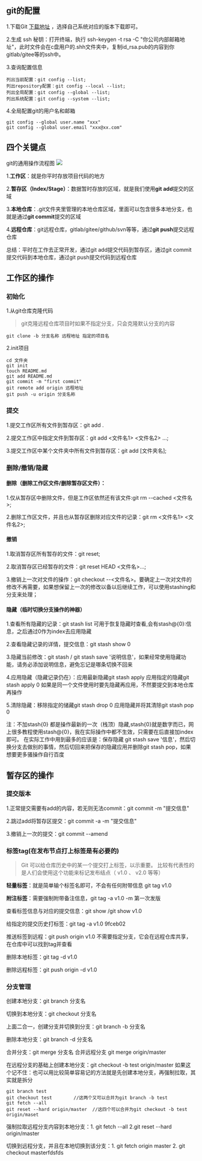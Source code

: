 ## git的配置
1.下载Git [下载地址](https://git-scm.com/downloads) ，选择自己系统对应的版本下载即可。

2.生成 ssh 秘钥：打开终端，执行 ssh-keygen -t rsa -C "你公司内部邮箱地址"，此时文件会在c盘用户的.shh文件夹中，复制id_rsa.pub的内容到你gitlab/gitee等的ssh中。

3.查询配置信息
```
列出当前配置：git config --list;
列出repository配置：git config --local --list;
列出全局配置：git config --global --list;
列出系统配置：git config --system --list;
```

4.全局配置git的用户名和邮箱
```
git config --global user.name "xxx"
git config --global user.email "xxx@xx.com"
```

## 四个关键点
git的通用操作流程图
![](https://user-gold-cdn.xitu.io/2018/4/25/162fcc0987bf1c0a?imageView2/0/w/1280/h/960/format/webp/ignore-error/1)

1.**工作区**：就是你平时存放项目代码的地方

2.**暂存区（Index/Stage）**：数据暂时存放的区域，就是我们使用**git add**提交的区域

3.**本地仓库**：.git文件夹里管理的本地仓库区域，里面可以包含很多本地分支，也就是通过**git commit**提交的区域

4.**远程仓库**：git远程仓库，gitlab/gitee/github/svn等等，通过**git push**提交远程仓库

总结：平时在工作去正常开发，通过git add提交代码到暂存区，通过git commit提交代码到本地仓库，通过git push提交代码到远程仓库
## 工作区的操作
### 初始化
1.从git仓库克隆代码
> git克隆远程仓库项目时如果不指定分支，只会克隆默认分支的内容
```
git clone -b 分支名称 远程地址 指定的项目名
```

2.init项目
```
cd 文件夹
git init
touch README.md
git add README.md
git commit -m "first commit"
git remote add origin 远程地址
git push -u origin 分支名称
```
### 提交
1.提交工作区所有文件到暂存区：git add . 

2.提交工作区中指定文件到暂存区：git add <文件名1> <文件名2> ...;

3.提交工作区中某个文件夹中所有文件到暂存区：git add [文件夹名];

### 删除/撤销/隐藏
#### 删除（删除工作区文件/删除暂存区文件）：

1.仅从暂存区中删除文件，但是工作区依然还有该文件:git rm --cached <文件名>;

2.删除工作区文件，并且也从暂存区删除对应文件的记录：git rm <文件名1> <文件名2>;
#### 撤销
1.取消暂存区所有暂存的文件：git reset;

2.取消暂存区已经暂存的文件：git reset HEAD <文件名>...;

3.撤销上一次对文件的操作：git checkout --<文件名>。要确定上一次对文件的修改不再需要，如果想保留上一次的修改以备以后继续工作，可以使用stashing和分支来处理；

#### 隐藏（临时切换分支操作的神器）
1.查看所有隐藏的记录：git stash list  可用于恢复隐藏时查看,会有stash@{0}:信息，之后通过0作为index去应用隐藏

2.查看隐藏记录的详情，提交信息：git stash show 0

3.隐藏当前修改：git stash / git stash save '说明信息'，如果经常使用隐藏功能，请务必添加说明信息，避免忘记是哪条切换不回来

4.应用隐藏（隐藏记录仍在）：应用最新隐藏git stash apply 应用指定的隐藏git stash apply 0  如果是同一个文件使用时要先隐藏再应用，不然要提交到本地仓库再操作

5.清除隐藏：移除指定的储藏git stash drop 0 应用隐藏并将其清除git stash pop 0

注：不加stash{0} 都是操作最新的一次（栈顶）隐藏,stash{0}就是数字而已，网上很多教程使用stash@{0}，我在实际操作中都不生效，只需要在后直接加index即可。
在实际工作中用到最多的应该是：保存隐藏 git stash save '信息'，然后切换分支去做别的事情，然后切回来把保存的隐藏应用并删除git stash pop，如果想要更多骚操作自行百度

## 暂存区的操作
### 提交版本 
1.正常提交需要有add的内容，若无则无法commit：git commit -m "提交信息"

2.跳过add将暂存区提交：git commit -a -m "提交信息"

3.撤销上一次的提交：git commit --amend

### 标签tag(在发布节点打上标签是有必要的)
>Git 可以给仓库历史中的某一个提交打上标签，以示重要。 比较有代表性的是人们会使用这个功能来标记发布结点（ v1.0 、 v2.0 等等）

**轻量标签**：就是简单输个标签名即可，不会有任何附带信息 git tag v1.0

**附注标签**：需要强制附带备注信息，git tag -a v1.0 -m 第一次发版

查看标签信息与对应的提交信息：git show /git show v1.0

给指定的提交历史打标签：git tag -a v1.0 9fceb02

推送标签到远程：git push origin v1.0  不需要指定分支，它会在远程仓库共享，在仓库中可以找到tag并查看

删除本地标签：git tag -d v1.0

删除远程标签：git push origin -d v1.0

### 分支管理

创建本地分支：git branch 分支名

切换到本地分支：git checkout 分支名

上面二合一，创建分支并切换到分支：git branch -b 分支名

删除本地分支：git branch -d 分支名

合并分支：git merge 分支名 合并远程分支 git merge origin/master

在远程分支的基础上创建本地分支：git checkout -b test origin/master 如果这个记不住：也可以用比较简单容易记的方法就是先创建本地分支，再强制拉取，其实就是拆分
```
git branch test
git checkout test        //这两个又可以合并为git branch -b test
git fetch --all
git reset --hard origin/master  //这四个可以合并为git checkout -b test origin/maset
```

强制拉取远程分支内容到本地分支：1. git fetch --all 2.git reset --hard origin/master

切换到远程分支，并且在本地切换到该分支：1. git fetch origin master 2. git checkout masterfdsfds





